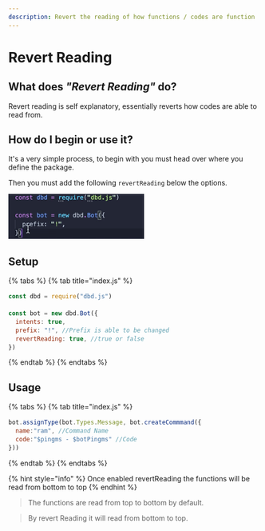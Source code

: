 ```yaml
---
description: Revert the reading of how functions / codes are function
---
```


# Revert Reading

## What does _"Revert Reading"_ do?

Revert reading is self explanatory, essentially reverts how codes are able to read from. 

## How do I begin or use it?

It's a very simple process, to begin with you must head over where you define the package.

Then you must add the following `revertReading` below the options.

![Example of adding revertReading](../.gitbook/assets/54b328fcb579639e91fe8e1760a691b7.gif)

## Setup 

{% tabs %}
{% tab title="index.js" %}
```javascript
const dbd = require("dbd.js")

const bot = new dbd.Bot({
  intents: true,
  prefix: "!", //Prefix is able to be changed
  revertReading: true, //true or false
})
```
{% endtab %}
{% endtabs %}

## Usage

{% tabs %}
{% tab title="index.js" %}
```javascript
bot.assignType(bot.Types.Message, bot.createCommmand({
  name:"ram", //Command Name
  code:"$pingms - $botPingms" //Code
}))
```
{% endtab %}
{% endtabs %}

{% hint style="info" %}
Once enabled revertReading the functions will be read from bottom to top
{% endhint %}

> The functions are read from top to bottom by default.

> By revert Reading it will read from bottom to top.

